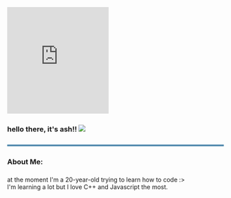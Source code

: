 <iframe src="https://assets.pinterest.com/ext/embed.html?id=1970393582715734" height="248" width="236" frameborder="0" scrolling="no" ></iframe>

<h3 align="left">hello there, it's ash!! <img src="https://media.giphy.com/media/hvRJCLFzcasrR4ia7z/giphy.gif" width="28"/>
</h3>

<p align="center">
  <img src="/header.jpg">

<h3 align="left">About Me:</h3>

###

<p align="left">at the moment I'm a 20-year-old trying to learn how to code :><br>I'm learning a lot but I love C++ and Javascript the most.</p>

  
